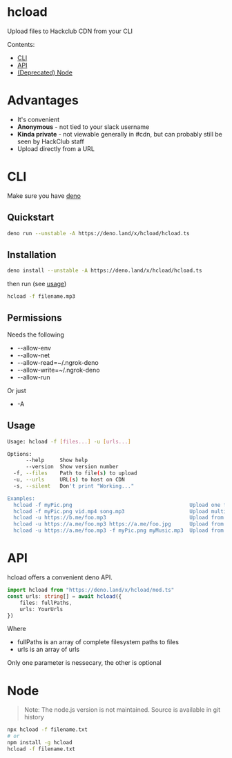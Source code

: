 # hcload
Upload files to Hackclub CDN from your CLI

Contents:  
- [CLI](#CLI)
- [API](#API)
- [(Deprecated) Node](#Node)

# Advantages

- It's convenient
- **Anonymous** - not tied to your slack username
- **Kinda private** - not viewable generally in #cdn, but can probably still be seen by HackClub staff
- Upload directly from a URL

# CLI
Make sure you have [deno](https://deno.land/)

## Quickstart

```bash
deno run --unstable -A https://deno.land/x/hcload/hcload.ts
```

## Installation
```bash
deno install --unstable -A https://deno.land/x/hcload/hcload.ts
```

then run (see [usage](#Usage))

```bash
hcload -f filename.mp3
```

## Permissions
Needs the following

- --allow-env 
- --allow-net 
- --allow-read=~/.ngrok-deno 
- --allow-write=~/.ngrok-deno 
- --allow-run

Or just

- -A

## Usage

```bash
Usage: hcload -f [files...] -u [urls...]

Options:
      --help     Show help                                             [boolean]
      --version  Show version number                                   [boolean]
  -f, --files    Path to file(s) to upload                               [array]
  -u, --urls     URL(s) to host on CDN                                   [array]
  -s, --silent   Don't print "Working..."                              [boolean]

Examples:
  hcload -f myPic.png                                      Upload one file
  hcload -f myPic.png vid.mp4 song.mp3                     Upload multiple files
  hcload -u https://b.me/foo.mp3                           Upload from one URL
  hcload -u https://a.me/foo.mp3 https://a.me/foo.jpg      Upload from multiple URLs
  hcload -u https://a.me/foo.mp3 -f myPic.png myMusic.mp3  Upload from file[s] and URL[s]
```

# API
hcload offers a convenient deno API.

```ts
import hcload from "https://deno.land/x/hcload/mod.ts"
const urls: string[] = await hcload({
    files: fullPaths,
    urls: YourUrls
})
```

Where

- fullPaths is an array of complete filesystem paths to files
- urls is an array of urls

Only one parameter is nessecary, the other is optional

# Node

> Note: The node.js version is not maintained. Source is available in git history

```bash
npx hcload -f filename.txt
# or
npm install -g hcload
hcload -f filename.txt
```